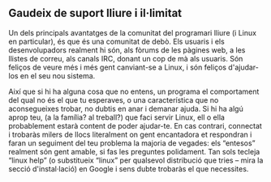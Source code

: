 <?php require("../../entete.php"); ?> <?php require("../../base.php"); ?> <?php require("../../fonctions.php"); ?>

<div id="corps">

<h2>Gaudeix de suport lliure i il·limitat</h2>

<p>Un dels principals avantatges de la comunitat del programari lliure 
(i Linux en particular), és que és una comunitat de debò. Els usuaris i 
els desenvolupadors realment hi són, als fòrums de les pàgines web, a 
les llistes de correu, als canals IRC, donant un cop de mà als usuaris. 
Són feliços de veure més i més gent canviant-se a Linux, i són feliços 
d'ajudar-los en el seu nou sistema.</p>

<p>Així que si hi ha alguna cosa que no entens, un programa el 
comportament del qual no és el que tu esperaves, o una característica 
que no aconsegueixes trobar, no dubtis en anar i demanar ajuda. Si hi ha 
algú aprop teu, (a la família? al treball?) que faci servir Linux, ell o 
ella probablement estarà content de poder ajudar-te. En cas contrari, 
connectat i trobaràs milers de llocs literalment on gent encantadora et 
respondran i faran un seguiment del teu problema la majoria de vegades: 
els “entesos” realment són gent amable, si fas les preguntes polidament. 
Tan sols tecleja “linux help” (o substitueix “linux” per qualsevol 
distribució que tries – mira la secció d'instal·lació) en Google i sens 
dubte trobaràs el que necessites.</p>

</div>


